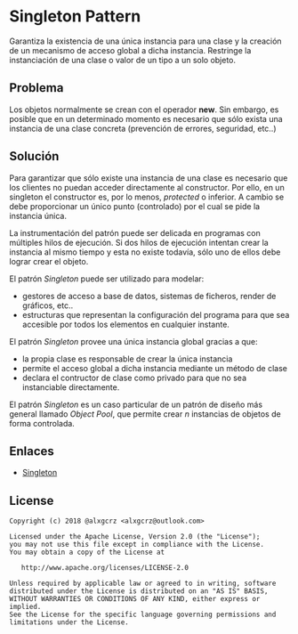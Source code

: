 # Singleton Pattern

Garantiza la existencia de una única instancia para una clase y la creación de un mecanismo de acceso global
a dicha instancia. Restringe la instanciación de una clase o valor de un tipo a un solo objeto.


## Problema

Los objetos normalmente se crean con el operador **new**. Sin embargo, es posible que en un determinado momento es
necesario que sólo exista una instancia de una clase concreta (prevención de errores, seguridad, etc..)


## Solución

Para garantizar que sólo existe una instancia de una clase es necesario que los clientes no puedan acceder directamente
al constructor. Por ello, en un singleton el constructor es, por lo menos, *protected* o inferior. A cambio se
debe proporcionar un único punto (controlado) por el cual se pide la instancia única.

La instrumentación del patrón puede ser delicada en programas con múltiples hilos de ejecución. Si dos hilos de
ejecución intentan crear la instancia al mismo tiempo y esta no existe todavía, sólo uno de ellos debe lograr crear
el objeto.

El patrón *Singleton* puede ser utilizado para modelar:
- gestores de acceso a base de datos, sistemas de ficheros, render de gráficos, etc..
- estructuras que representan la configuración del programa para que sea accesible por todos los elementos en  cualquier instante.
 
El patrón *Singleton* provee una única instancia global gracias a que:
 - la propia clase es responsable de crear la única instancia
 - permite el acceso global a dicha instancia mediante un método de clase
 - declara el contructor de clase como privado para que no sea instanciable directamente.
 
 El patrón *Singleton* es un caso particular de un patrón de diseño más general llamado *Object Pool*,  que permite 
 crear *n* instancias de objetos de forma controlada.


## Enlaces
* [Singleton](https://es.wikipedia.org/wiki/Singleton#Java)


License
-------
    Copyright (c) 2018 @alxgcrz <alxgcrz@outlook.com>
    
    Licensed under the Apache License, Version 2.0 (the "License");
    you may not use this file except in compliance with the License.
    You may obtain a copy of the License at
    
       http://www.apache.org/licenses/LICENSE-2.0
    
    Unless required by applicable law or agreed to in writing, software
    distributed under the License is distributed on an "AS IS" BASIS,
    WITHOUT WARRANTIES OR CONDITIONS OF ANY KIND, either express or implied.
    See the License for the specific language governing permissions and
    limitations under the License.
